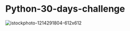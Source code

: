 # Python-30-days-challenge

![istockphoto-1214291804-612x612](https://github.com/user-attachments/assets/4863729d-67a5-4f80-9394-0c8fc37860e2)
